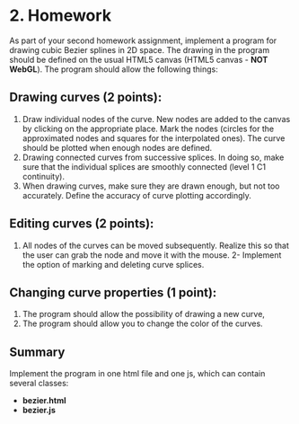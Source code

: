# 2. Homework
As part of your second homework assignment, implement a program for drawing cubic Bezier splines in 2D space. The drawing in the program should be defined on the usual HTML5 canvas (HTML5 canvas - **NOT WebGL**). The program should allow the following things:
  
## Drawing curves (2 points):

1. Draw individual nodes of the curve. New nodes are added to the canvas by clicking on the appropriate place. Mark the nodes (circles for the approximated nodes and squares for the interpolated ones). The curve should be plotted when enough nodes are defined.
2. Drawing connected curves from successive splices. In doing so, make sure that the individual splices are smoothly connected (level 1 C1 continuity).
3. When drawing curves, make sure they are drawn enough, but not too accurately. Define the accuracy of curve plotting accordingly.
  
## Editing curves (2 points):

1. All nodes of the curves can be moved subsequently. Realize this so that the user can grab the node and move it with the mouse.
2- Implement the option of marking and deleting curve splices.

## Changing curve properties (1 point):

1. The program should allow the possibility of drawing a new curve,
2. The program should allow you to change the color of the curves.

## Summary

Implement the program in one html file and one js, which can contain several classes:

- **bezier.html**
- **bezier.js**
